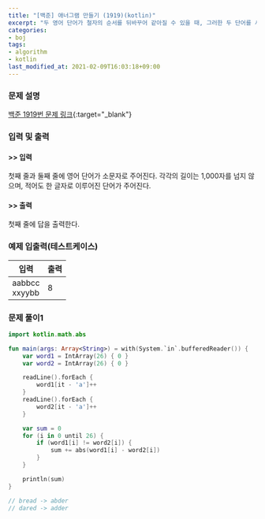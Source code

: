 ```yaml
---
title: "[백준] 애너그램 만들기 (1919)(kotlin)"
excerpt: "두 영어 단어가 철자의 순서를 뒤바꾸어 같아질 수 있을 때, 그러한 두 단어를 서로 애너그램 관계에 있다고 한다."
categories:
- boj
tags:
- algorithm
- kotlin
last_modified_at: 2021-02-09T16:03:18+09:00
---
```



### 문제 설명
[백준 1919번 문제 링크](https://www.acmicpc.net/problem/1919#description){:target="_blank"}




### 입력 및 출력
#### >> 입력
첫째 줄과 둘째 줄에 영어 단어가 소문자로 주어진다. 각각의 길이는 1,000자를 넘지 않으며, 적어도 한 글자로 이루어진 단어가 주어진다.



#### >> 출력
첫째 줄에 답을 출력한다.





### 예제 입출력(테스트케이스)


|입력|출력|
|-----|------|
|aabbcc<br>xxyybb|8|




### 문제 풀이1
```kotlin
import kotlin.math.abs

fun main(args: Array<String>) = with(System.`in`.bufferedReader()) {
    var word1 = IntArray(26) { 0 }
    var word2 = IntArray(26) { 0 }

    readLine().forEach {
        word1[it - 'a']++
    }
    readLine().forEach {
        word2[it - 'a']++
    }

    var sum = 0
    for (i in 0 until 26) {
        if (word1[i] != word2[i]) {
            sum += abs(word1[i] - word2[i])
        }
    }

    println(sum)
}

// bread -> abder
// dared -> adder
```
